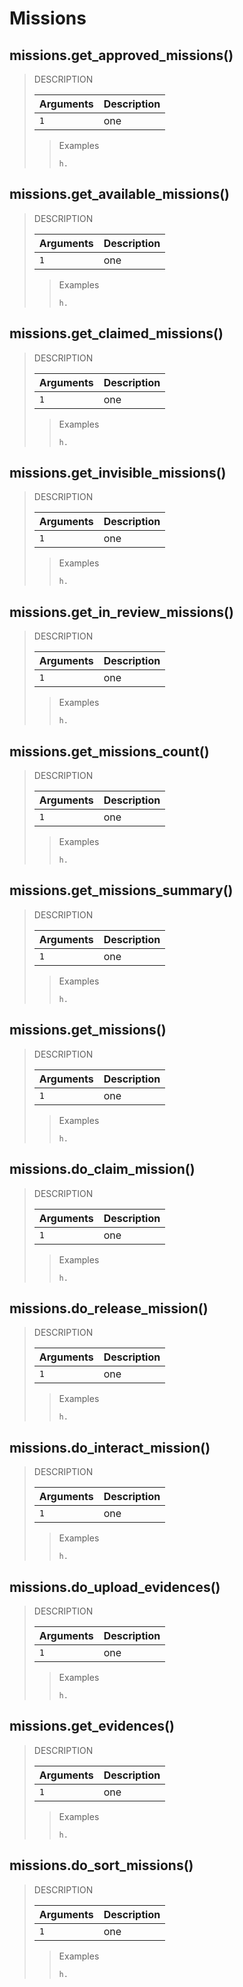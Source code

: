 # Missions

## missions.get_approved_missions()

> DESCRIPTION
>
> | Arguments | Description
> | --- | ---
> | `1` | one
>
>> Examples
>> ```python3
>> h.
>> ```


## missions.get_available_missions()

> DESCRIPTION
>
> | Arguments | Description
> | --- | ---
> | `1` | one
>
>> Examples
>> ```python3
>> h.
>> ```

## missions.get_claimed_missions()

> DESCRIPTION
>
> | Arguments | Description
> | --- | ---
> | `1` | one
>
>> Examples
>> ```python3
>> h.
>> ```

## missions.get_invisible_missions()

> DESCRIPTION
>
> | Arguments | Description
> | --- | ---
> | `1` | one
>
>> Examples
>> ```python3
>> h.
>> ```

## missions.get_in_review_missions()

> DESCRIPTION
>
> | Arguments | Description
> | --- | ---
> | `1` | one
>
>> Examples
>> ```python3
>> h.
>> ```

## missions.get_missions_count()

> DESCRIPTION
>
> | Arguments | Description
> | --- | ---
> | `1` | one
>
>> Examples
>> ```python3
>> h.
>> ```

## missions.get_missions_summary()

> DESCRIPTION
>
> | Arguments | Description
> | --- | ---
> | `1` | one
>
>> Examples
>> ```python3
>> h.
>> ```

## missions.get_missions()

> DESCRIPTION
>
> | Arguments | Description
> | --- | ---
> | `1` | one
>
>> Examples
>> ```python3
>> h.
>> ```

## missions.do_claim_mission()

> DESCRIPTION
>
> | Arguments | Description
> | --- | ---
> | `1` | one
>
>> Examples
>> ```python3
>> h.
>> ```

## missions.do_release_mission()

> DESCRIPTION
>
> | Arguments | Description
> | --- | ---
> | `1` | one
>
>> Examples
>> ```python3
>> h.
>> ```

## missions.do_interact_mission()

> DESCRIPTION
>
> | Arguments | Description
> | --- | ---
> | `1` | one
>
>> Examples
>> ```python3
>> h.
>> ```

## missions.do_upload_evidences()

> DESCRIPTION
>
> | Arguments | Description
> | --- | ---
> | `1` | one
>
>> Examples
>> ```python3
>> h.
>> ```

## missions.get_evidences()

> DESCRIPTION
>
> | Arguments | Description
> | --- | ---
> | `1` | one
>
>> Examples
>> ```python3
>> h.
>> ```

## missions.do_sort_missions()

> DESCRIPTION
>
> | Arguments | Description
> | --- | ---
> | `1` | one
>
>> Examples
>> ```python3
>> h.
>> ```
